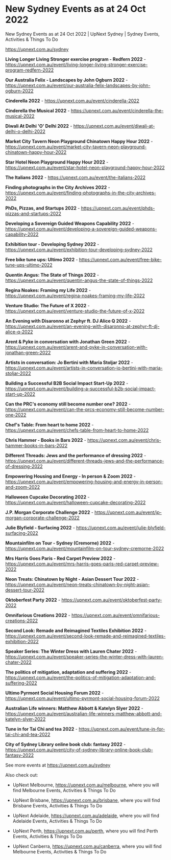 # New Sydney Events as at 24 Oct 2022
New Sydney Events as at 24 Oct 2022 | UpNext Sydney | Sydney Events, Activities &amp; Things To Do

https://upnext.com.au/sydney


**Living Longer Living Stronger exercise program - Redfern 2022** - https://upnext.com.au/event/living-longer-living-stronger-exercise-program-redfern-2022

**Our Australia Felix - Landscapes by John Ogburn 2022** - https://upnext.com.au/event/our-australia-felix-landscapes-by-john-ogburn-2022

**Cinderella 2022** - https://upnext.com.au/event/cinderella-2022

**Cinderella the Musical 2022** - https://upnext.com.au/event/cinderella-the-musical-2022

**Diwali At Delhi 'O' Delhi 2022** - https://upnext.com.au/event/diwali-at-delhi-o-delhi-2022

**Market City Tavern Neon Playground Chinatown Happy Hour 2022** - https://upnext.com.au/event/market-city-tavern-neon-playground-chinatown-happy-hour-2022

**Star Hotel Neon Playground Happy Hour 2022** - https://upnext.com.au/event/star-hotel-neon-playground-happy-hour-2022

**The Italians 2022** - https://upnext.com.au/event/the-italians-2022

**Finding photographs in the City Archives 2022** - https://upnext.com.au/event/finding-photographs-in-the-city-archives-2022

**PhDs, Pizzas, and Startups 2022** - https://upnext.com.au/event/phds-pizzas-and-startups-2022

**Developing a Sovereign Guided Weapons Capability 2022** - https://upnext.com.au/event/developing-a-sovereign-guided-weapons-capability-2022

**Exhibition tour - Developing Sydney 2022** - https://upnext.com.au/event/exhibition-tour-developing-sydney-2022

**Free bike tune ups: Ultimo 2022** - https://upnext.com.au/event/free-bike-tune-ups-ultimo-2022

**Quentin Angus: The State of Things 2022** - https://upnext.com.au/event/quentin-angus-the-state-of-things-2022

**Regina Noakes: Framing my Life 2022** - https://upnext.com.au/event/regina-noakes-framing-my-life-2022

**Venture Studio: The Future of X 2022** - https://upnext.com.au/event/venture-studio-the-future-of-x-2022

**An Evening with Disaronno at Zephyr ft. DJ Alice Q 2022** - https://upnext.com.au/event/an-evening-with-disaronno-at-zephyr-ft-dj-alice-q-2022

**Arent & Pyke in conversation with Jonathan Green 2022** - https://upnext.com.au/event/arent-and-pyke-in-conversation-with-jonathan-green-2022

**Artists in conversation: Jo Bertini with Maria Stoljar 2022** - https://upnext.com.au/event/artists-in-conversation-jo-bertini-with-maria-stoljar-2022

**Building a Successful B2B Social Impact Start-Up 2022** - https://upnext.com.au/event/building-a-successful-b2b-social-impact-start-up-2022

**Can the PRC's economy still become number one? 2022** - https://upnext.com.au/event/can-the-prcs-economy-still-become-number-one-2022

**Chef's Table: From heart to home 2022** - https://upnext.com.au/event/chefs-table-from-heart-to-home-2022

**Chris Hammer - Books in Bars 2022** - https://upnext.com.au/event/chris-hammer-books-in-bars-2022

**Different Threads: Jews and the performance of dressing 2022** - https://upnext.com.au/event/different-threads-jews-and-the-performance-of-dressing-2022

**Empowering Housing and Energy - In person & Zoom 2022** - https://upnext.com.au/event/empowering-housing-and-energy-in-person-and-zoom-2022

**Halloween Cupcake Decorating 2022** - https://upnext.com.au/event/halloween-cupcake-decorating-2022

**J.P. Morgan Corporate Challenge 2022** - https://upnext.com.au/event/jp-morgan-corporate-challenge-2022

**Julie Blyfield - Surfacing 2022** - https://upnext.com.au/event/julie-blyfield-surfacing-2022

**Mountainfilm on Tour - Sydney (Cremorne) 2022** - https://upnext.com.au/event/mountainfilm-on-tour-sydney-cremorne-2022

**Mrs Harris Goes Paris - Red Carpet Preview 2022** - https://upnext.com.au/event/mrs-harris-goes-paris-red-carpet-preview-2022

**Neon Treats: Chinatown by Night - Asian Dessert Tour 2022** - https://upnext.com.au/event/neon-treats-chinatown-by-night-asian-dessert-tour-2022

**Oktoberfest Party 2022** - https://upnext.com.au/event/oktoberfest-party-2022

**Omnifarious Creations 2022** - https://upnext.com.au/event/omnifarious-creations-2022

**Second Look: Remade and Reimagined Textiles Exhibition 2022** - https://upnext.com.au/event/second-look-remade-and-reimagined-textiles-exhibition-2022

**Speaker Series: The Winter Dress with Lauren Chater 2022** - https://upnext.com.au/event/speaker-series-the-winter-dress-with-lauren-chater-2022

**The politics of mitigation, adaptation and suffering 2022** - https://upnext.com.au/event/the-politics-of-mitigation-adaptation-and-suffering-2022

**Ultimo Pyrmont Social Housing Forum 2022** - https://upnext.com.au/event/ultimo-pyrmont-social-housing-forum-2022

**Australian Life winners: Matthew Abbott & Katelyn Slyer 2022** - https://upnext.com.au/event/australian-life-winners-matthew-abbott-and-katelyn-slyer-2022

**Tune in for Tai Chi and tea 2022** - https://upnext.com.au/event/tune-in-for-tai-chi-and-tea-2022

**City of Sydney Library online book club: fantasy 2022** - https://upnext.com.au/event/city-of-sydney-library-online-book-club-fantasy-2022



See more events at https://upnext.com.au/sydney


Also check out:

* UpNext Melbourne, https://upnext.com.au/melbourne, where you will find Melbourne Events, Activities & Things To Do

* UpNext Brisbane, https://upnext.com.au/brisbane, where you will find Brisbane Events, Activities & Things To Do

* UpNext Adelaide, https://upnext.com.au/adelaide, where you will find Adelaide Events, Activities & Things To Do

* UpNext Perth, https://upnext.com.au/perth, where you will find Perth Events, Activities & Things To Do

* UpNext Canberra, https://upnext.com.au/canberra, where you will find Melbourne Events, Activities & Things To Do